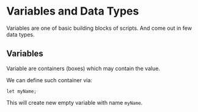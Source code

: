 # Variables and Data Types

Variables are one of basic building blocks of scripts. And come out in few data types.

## Variables

Variable are containers (boxes) which may contain the value.

We can define such container via:

    let myName;

This will create new empty variable with name `myName`.
